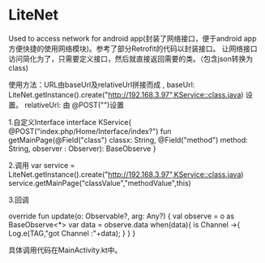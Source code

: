 # LiteNet
Used to access network for android app(封装了网络接口，便于android app 方便快捷的使用网络模块)。参考了部分Retrofit的代码以封装接口。
让网络接口访问简化为了，只需要定义接口，然后就直接返回需要的类。（包含json转换为class)

使用方法：URL由baseUrl及relativeUrl拼接而成 ,
baseUrl: LiteNet.getInstance().create("http://192.168.3.97",KService::class.java) 设置。 
relativeUrl: 由 @POST("")设置

1.自定义Interface
interface KService{
    @POST("index.php/Home/Interface/index?")
    fun getMainPage(@Field("class") classx: String, @Field("method") method: String, observer : Observer): BaseObserve<Channel>
}
    
2.调用
var service = LiteNet.getInstance().create("http://192.168.3.97",KService::class.java)
service.getMainPage("classValue","methodValue",this)

3.回调

override fun update(o: Observable?, arg: Any?) {
        val observe = o as BaseObserve<*>
        var data = observe.data
        when(data){
            is Channel ->{
                Log.e(TAG,"got Channel :"+data);
            }
        }
    }
    
具体调用代码在MainActivity.kt中。
